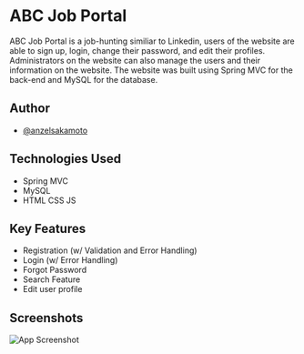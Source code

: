 
# ABC Job Portal

ABC Job Portal is a job-hunting similiar to Linkedin, users of the website are able to sign up, login, change their password, and edit their profiles. Administrators on the website can also manage the users and their information on the website. The website was built using Spring MVC for the back-end and MySQL for the database.


## Author

- [@anzelsakamoto](https://github.com/SN-Taisho)


## Technologies Used

- Spring MVC
- MySQL
- HTML CSS JS


## Key Features
- Registration (w/ Validation and Error Handling)
- Login (w/ Error Handling)
- Forgot Password
- Search Feature
- Edit user profile

  
## Screenshots

![App Screenshot](https://via.placeholder.com/468x300?text=App+Screenshot+Here)


